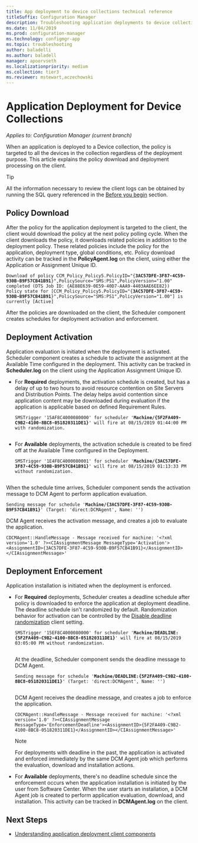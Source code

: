 ```yaml
---
title: App deployment to device collections technical reference
titleSuffix: Configuration Manager
description: Troubleshooting application deployments to device collections technical reference for Configuration Manager.
ms.date: 11/04/2019
ms.prod: configuration-manager
ms.technology: configmgr-app
ms.topic: troubleshooting
author: baladelli
ms.author: baladell
manager: apoorvseth
ms.localizationpriority: medium
ms.collection: tier3
ms.reviewer: mstewart,aczechowski
---
```


# Application Deployment for Device Collections

*Applies to: Configuration Manager (current branch)*

When an application is deployed to a Device collection, the policy is targeted to all the devices in the collection regardless of the deployment purpose. This article explains the policy download and deployment processing on the client.

> [!TIP]
> All the information necessary to review the client logs can be obtained by running the SQL query referenced in the [Before you begin](app-deployment-technical-reference.md#before-you-begin) section.

## Policy Download

After the policy for the application deployment is targeted to the client, the client would download the policy at the next policy polling cycle. When the client downloads the policy, it downloads related policies in addition to the deployment policy. These related policies include the policy for the application, deployment type, global conditions, etc. Policy download activity can be tracked in the **PolicyAgent.log** on the client, using either the Application or Assignment Unique ID.

<pre><code class="lang-text">Download of policy CCM_Policy_Policy5.PolicyID="{<b>3AC57DFE-3F87-4C59-930B-B9F57CB41B91</b>}",PolicySource="SMS:PS1",PolicyVersion="1.00" completed (DTS Job ID: {AE88E639-0E59-40D7-AAA9-4403AAE6EE82})
Policy state for [CCM_Policy_Policy5.PolicyID="{<b>3AC57DFE-3F87-4C59-930B-B9F57CB41B91</b>}",PolicySource="SMS:PS1",PolicyVersion="1.00"] is currently [Active]
</code></pre>

After the policies are downloaded on the client, the Scheduler component creates schedules for deployment activation and enforcement.

## Deployment Activation

Application evaluation is initiated when the deployment is activated. Scheduler component creates a schedule to activate the assignment at the Available Time configured in the deployment. This activity can be tracked in **Scheduler.log** on the client using the Application Assignment Unique ID.

- For **Required** deployments, the activation schedule is created, but has a delay of up to two hours to avoid resource contention on Site Servers and Distribution Points. The delay helps avoid contention since application content may be downloaded during evaluation if the application is applicable based on defined Requirement Rules.

    <pre><code class="lang-text">SMSTrigger '15AF8C4000080000' for scheduler '<b>Machine/{5F2FA409-C9B2-4100-8BC8-051820311DE1}</b>' will fire at 08/15/2019 01:44:00 PM with randomization.
    </code></pre>

- For **Available** deployments, the activation schedule is created to be fired off at the Available Time configured in the Deployment.

    <pre><code class="lang-text">SMSTrigger '1E4F8C4000080001' for scheduler '<b>Machine/{3AC57DFE-3F87-4C59-930B-B9F57CB41B91}</b>' will fire at 08/15/2019 01:13:33 PM without randomization.
    </code></pre>

When the schedule time arrives, Scheduler component sends the activation message to DCM Agent to perform application evaluation.

<pre><code class="lang-text">Sending message for schedule '<b>Machine/{3AC57DFE-3F87-4C59-930B-B9F57CB41B91}</b>' (Target: 'direct:DCMAgent', Name: '')
</code></pre>

DCM Agent receives the activation message, and creates a job to evaluate the application.

```text
CDCMAgent::HandleMessage - Message received for machine: '<?xml version='1.0' ?><CIAssignmentMessage MessageType='Activation'><AssignmentID>{3AC57DFE-3F87-4C59-930B-B9F57CB41B91}</AssignmentID></CIAssignmentMessage>'
```

## Deployment Enforcement

Application installation is initiated when the deployment is enforced.

- For **Required** deployments, Scheduler creates a deadline schedule after policy is downloaded to enforce the application at deployment deadline. The deadline schedule isn't randomized by default. Randomization behavior for activation can be controlled by the [Disable deadline randomization](../../core/clients/deploy/about-client-settings.md#disable-deadline-randomization) client setting.

    <pre><code class="lang-text">SMSTrigger '15EF8C4000080000' for scheduler '<b>Machine/DEADLINE:{5F2FA409-C9B2-4100-8BC8-051820311DE1}</b>' will fire at 08/15/2019 03:05:00 PM without randomization.
    </code></pre>

    At the deadline, Scheduler component sends the deadline message to DCM Agent. 

    <pre><code class="lang-text">Sending message for schedule '<b>Machine/DEADLINE:{5F2FA409-C9B2-4100-8BC8-051820311DE1}</b>' (Target: 'direct:DCMAgent', Name: '')
    </code></pre>

    DCM Agent receives the deadline message, and creates a job to enforce the application.
  
    ```text
    CDCMAgent::HandleMessage - Message received for machine: '<?xml version='1.0' ?><CIAssignmentMessage MessageType='EnforcementDeadline'><AssignmentID>{5F2FA409-C9B2-4100-8BC8-051820311DE1}</AssignmentID></CIAssignmentMessage>'
    ```

    > [!NOTE]
    > For deployments with deadline in the past, the application is activated and enforced immediately by the same DCM Agent job which performs the evaluation, download and installation actions.

- For **Available** deployments, there's no deadline schedule since the enforcement occurs when the application installation is initiated by the user from Software Center. When the user starts an installation, a DCM Agent job is created to perform application evaluation, download, and installation. This activity can be tracked in **DCMAgent.log** on the client.

## Next Steps

- [Understanding application deployment client components](client-components-technical-reference.md)
